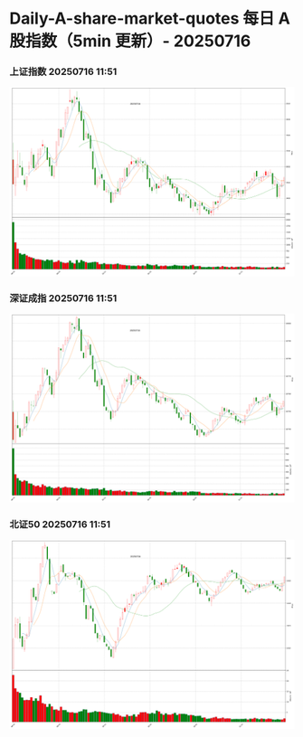 
# Daily-A-share-market-quotes 每日 A 股指数（5min 更新）- 20250716

### 上证指数 20250716 11:51
![](./fig/2025/7/20250716-sh000001.png)

### 深证成指 20250716 11:51
![](./fig/2025/7/20250716-sz399001.png)

### 北证50 20250716 11:51
![](./fig/2025/7/20250716-bj899050.png)
